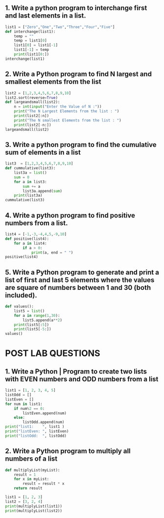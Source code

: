 ## 1. Write a python program to interchange first and last elements in a list.
```py
list1 = ["Zero","One","Two","Three","Four","Five"]
def interchange(list1):
    temp = ""
    temp = list1[0]
    list1[0] = list1[-1]
    list1[-1] = temp
    print(list1[0:])
interchange(list1)
```
## 2. Write a Python program to find N largest and smallest elements from the list
```py
list2 = [1,2,3,4,5,6,7,8,9,10]
list2.sort(reverse=True)
def largeandsmall(list2):
    n = int(input("Enter the Value of N :"))
    print("The N Largest Elements from the list : ")
    print(list2[:n])
    print("The N smallest Elements from the list : ")
    print(list2[-n:])
largeandsmall(list2)
```
## 3. Write a python program to find the cumulative sum of elements in a list
```py
list3  = [1,2,3,4,5,6,7,8,9,10]
def cummulative(list3):
    list3a = list()
    sum = 0
    for a in list3:
        sum += a
        list3a.append(sum)
    print(list3a)
cummulative(list3)
```
## 4. Write a python program to find positive numbers from a list.
```py
list4 = [-1,-3,-4,4,5,-9,10]
def positive(list4):
    for a in list4:
        if a > 0:
            print(a, end = " ")
positive(list4)
```
## 5. Write a Python program to generate and print a list of first and last 5 elements where the values are square of numbers between 1 and 30 (both included).
```py
def values():
    list5 = list()
    for a in range(1,30):
        list5.append(a**2)
    print(list5[:5])
    print(list5[-5:])
values()
```
# POST LAB QUESTIONS
## 1. Write a Python | Program to create two lists with EVEN numbers and ODD numbers from a list
```py
list1 = [1, 2, 3, 4, 5]
listOdd = []
listEven = []
for num in list1:
	if num%2 == 0:
		listEven.append(num)
	else:
		listOdd.append(num) 
print("list1:    ", list1 )
print("listEven: ", listEven)
print("listOdd:  ", listOdd)
```
## 2. Write a Python program to multiply all numbers of a list
```py
def multiplyList(myList):
    result = 1
    for x in myList:
        result = result * x
    return result

list1 = [1, 2, 3]
list2 = [3, 2, 4]
print(multiplyList(list1))
print(multiplyList(list2))
```